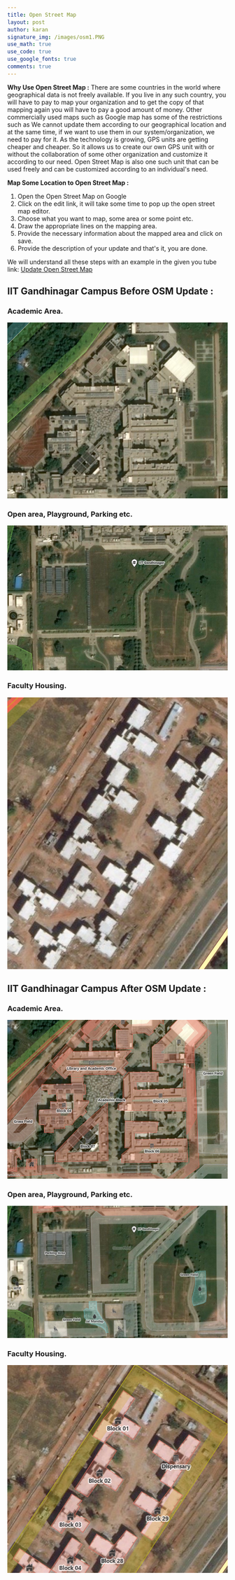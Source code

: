 ```yaml
---
title: Open Street Map
layout: post
author: karan
signature_img: /images/osm1.PNG
use_math: true
use_code: true
use_google_fonts: true
comments: true
---
```


**Why Use Open Street Map :** There are some countries in the world where geographical data is not freely available. If you live in any such country, you will have to pay to map your organization and to get the copy of that mapping again you will have to pay a good amount of money. Other commercially used maps such as Google map has some of the restrictions such as  We cannot update them according to our geographical location and at the same time, if we want to use them in our system/organization, we need to pay for it. As the technology is growing, GPS units are getting cheaper and cheaper. So it allows us to create our own GPS unit with or without the collaboration of some other organization and customize it according to our need. Open Street Map is also one such unit that can be used freely and can be customized according to an individual's need.


**Map Some Location to Open Street Map :** 
1. Open the Open Street Map on Google
2. Click on the edit link, it will take some time to pop up the open street map editor.
3. Choose what you want to map, some area or some point etc.
4. Draw the appropriate lines on the mapping area.
5. Provide the necessary information about the mapped area and click on save.
6. Provide the description of your update and that's it, you are done.

We will understand all these steps with an example in the given you tube link:
[Update Open Street Map](https://www.youtube.com/watch?v=k8FHBD87j8Q)

## IIT Gandhinagar Campus Before OSM Update :
### Academic Area.


![Academic Area](/images/osm_w_update.PNG)
### Open area, Playground, Parking etc.


![Open Area](/images/hostel.PNG)
### Faculty Housing.




![Housing](/images/housing_w.PNG)


## IIT Gandhinagar Campus After OSM Update :
### Academic Area.


![Academic Area](/images/osm1.PNG)
### Open area, Playground, Parking etc.


![Open Area](/images/osm2.PNG)

### Faculty Housing.


![Housing](/images/housing_d.PNG)





